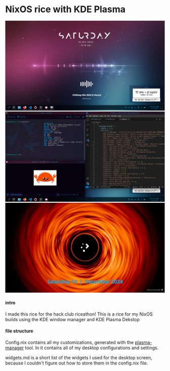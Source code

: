 # NixOS rice with KDE Plasma 

![desktop](images/desktop.png)
![screenfetch](images/screenfetch.png)
![splash](images/splash.png)

#### intro
I made this rice for the hack club riceathon! This is a rice for my NixOS builds using the KDE window manager and KDE Plasma Dekstop
#### file structure
Config.nix contains all my customizations, generated with the [plasma-manager](https://github.com/nix-community/plasma-manager/tree/trunk) tool. In it contains all of my desktop configurations and settings. 

widgets.md is a short list of the widgets I used for the desktop screen, because I couldn't figure out how to store them in the config.nix file. 

